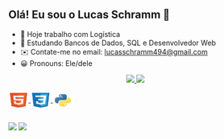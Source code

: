 ## Olá! Eu sou o Lucas Schramm 👋
 - 🧳 Hoje trabalho com Logística
 - 🌱 Estudando Bancos de Dados, SQL e Desenvolvedor Web
 - ✉️ Contate-me no email: lucasschramm494@gmail.com
 - 😀 Pronouns: Ele/dele

<div align="center">
  <a href="https://github.com/LucasSchramm0">
  <img height="180em" src="https://github-readme-stats.vercel.app/api?username=LucasSchramm0&show_icons=true&theme=dark&include_all_commits=true&count_private=true"/>
  <img height="180em" src="https://github-readme-stats.vercel.app/api/top-langs/?username=LucasSchramm0&layout=compact&langs_count=7&theme=dark"/></div>
  <div style="display: inline_block"><br>
  <img align="center" alt="Rafa-HTML" height="30" width="40" src="https://raw.githubusercontent.com/devicons/devicon/master/icons/html5/html5-original.svg">
  <img align="center" alt="Rafa-CSS" height="30" width="40" src="https://raw.githubusercontent.com/devicons/devicon/master/icons/css3/css3-original.svg">
  <img align="center" alt="Rafa-Python" height="30" width="40" src="https://raw.githubusercontent.com/devicons/devicon/master/icons/python/python-original.svg">


   </div>
  
  ##
 
<div> 
  <a href = "mailto:lucasschramm494@gmail.com"><img src="https://img.shields.io/badge/-Gmail-%23333?style=for-the-badge&logo=gmail&logoColor=white" target="_blank"></a>
  <a href="https://www.linkedin.com/in/lucas-schramm-a3135614b/" target="_blank"><img src="https://img.shields.io/badge/-LinkedIn-%230077B5?style=for-the-badge&logo=linkedin&logoColor=white" target="_blank"></a> 

